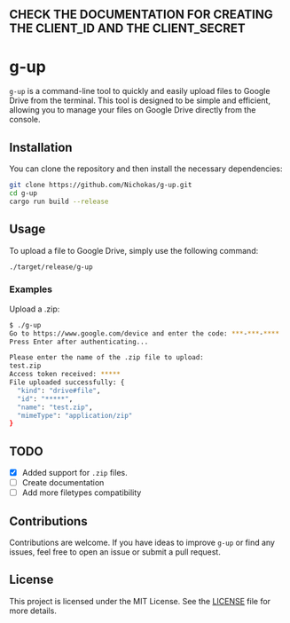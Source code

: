 ## CHECK THE DOCUMENTATION FOR CREATING THE CLIENT_ID AND THE CLIENT_SECRET

# g-up

`g-up` is a command-line tool to quickly and easily upload files to Google Drive from the terminal. This tool is designed to be simple and efficient, allowing you to manage your files on Google Drive directly from the console.

## Installation

You can clone the repository and then install the necessary dependencies:

```bash
git clone https://github.com/Nichokas/g-up.git
cd g-up
cargo run build --release
```

## Usage

To upload a file to Google Drive, simply use the following command:

```bash
./target/release/g-up
```

### Examples

Upload a .zip:

```bash
$ ./g-up 
Go to https://www.google.com/device and enter the code: ***-***-****
Press Enter after authenticating...

Please enter the name of the .zip file to upload: 
test.zip
Access token received: *****
File uploaded successfully: {
  "kind": "drive#file",
  "id": "*****",
  "name": "test.zip",
  "mimeType": "application/zip"
}
```

## TODO

- [x] Added support for `.zip` files.
- [ ] Create documentation
- [ ] Add more filetypes compatibility

## Contributions

Contributions are welcome. If you have ideas to improve `g-up` or find any issues, feel free to open an issue or submit a pull request.

## License

This project is licensed under the MIT License. See the [LICENSE](./LICENSE) file for more details.
